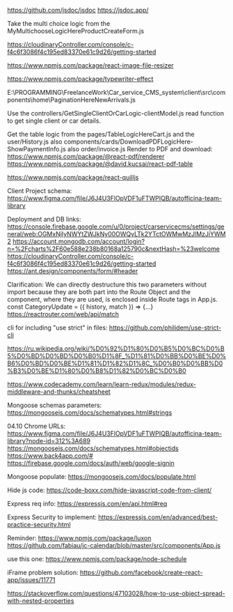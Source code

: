<!-- Documentation generator: -->
<https://github.com/jsdoc/jsdoc>
<https://jsdoc.app/>

Take the multi choice logic from the MyMultichooseLogicHereProductCreateForm.js

<!-- Image upload cloud backend -->
<https://cloudinaryController.com/console/c-f4c6f3086f4c195ed83370e61c9d26/getting-started>

<!-- Front end images resizing: -->
<https://www.npmjs.com/package/react-image-file-resizer>

<!-- Typewriter effect -->
<https://www.npmjs.com/package/typewriter-effect>

<!-- Implement the pagination from here -->
E:\PROGRAMMING\FreelanceWork\Car_service_CMS_system\client\src\components\home\PaginationHereNewArrivals.js

Use the controllers/GetSingleClientOrCarLogic-clientModel.js read function to get single client or car details.

Get the table logic from the pages/TableLogicHereCart.js and the user/History.js also components/cards/DownloadPDFLogicHere-ShowPaymentInfo.js also order/invoice.js
Render to PDF and download:
<https://www.npmjs.com/package/@react-pdf/renderer>
<https://www.npmjs.com/package/@david.kucsai/react-pdf-table>

<!-- Text editor component -->
<https://www.npmjs.com/package/react-quilljs>

Client Project schema:
<https://www.figma.com/file/J6J4U3FlOpVDF1uFTWPIQB/autofficina-team-library>

Deployment and DB links:
<https://console.firebase.google.com/u/0/project/carservicecms/settings/general/web:OGMxNjIyNWYtZWJkNy00OWQyLTk2YTctOWMwMzJlMzJiYWM2>
<https://account.mongodb.com/account/login?n=%2Fcharts%2F60e588e238b80168a125790c&nextHash=%23welcome>
<https://cloudinaryController.com/console/c-f4c6f3086f4c195ed83370e61c9d26/getting-started>
<https://ant.design/components/form/#header>

Clarification:
We can directly destructure this two parameters without import because they are both part into the Route Object and the component, 
where they are used, is enclosed inside Route tags in App.js.
const CategoryUpdate = ({ history, match }) => {...}
<https://reactrouter.com/web/api/match>

cli for including "use strict" in files:
<https://github.com/philidem/use-strict-cli>

<https://ru.wikipedia.org/wiki/%D0%92%D1%80%D0%B5%D0%BC%D0%B5%D0%BD%D0%BD%D0%B0%D1%8F_%D1%81%D0%BB%D0%BE%D0%B6%D0%BD%D0%BE%D1%81%D1%82%D1%8C_%D0%B0%D0%BB%D0%B3%D0%BE%D1%80%D0%B8%D1%82%D0%BC%D0%B0>

<https://www.codecademy.com/learn/learn-redux/modules/redux-middleware-and-thunks/cheatsheet>

Mongoose schemas parameters:
<https://mongoosejs.com/docs/schematypes.html#strings>

04.10 Chrome URLs:
<https://www.figma.com/file/J6J4U3FlOpVDF1uFTWPIQB/autofficina-team-library?node-id=312%3A689>
<https://mongoosejs.com/docs/schematypes.html#objectids>
<https://www.back4app.com/#>
<https://firebase.google.com/docs/auth/web/google-signin>

Mongoose populate:
<https://mongoosejs.com/docs/populate.html>

Hide js code:
<https://code-boxx.com/hide-javascript-code-from-client/>

Express req info:
<https://expressjs.com/en/api.html#req>

Express Security to implement:
<https://expressjs.com/en/advanced/best-practice-security.html>

Reminder:
<https://www.npmjs.com/package/luxon>
<https://github.com/fabiau/jc-calendar/blob/master/src/components/App.js>

use this one:
<https://www.npmjs.com/package/node-schedule>

iFrame problem solution:
<https://github.com/facebook/create-react-app/issues/11771>

https://stackoverflow.com/questions/47103028/how-to-use-object-spread-with-nested-properties
